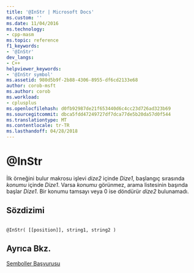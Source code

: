 ```yaml
---
title: '@InStr | Microsoft Docs'
ms.custom: ''
ms.date: 11/04/2016
ms.technology:
- cpp-masm
ms.topic: reference
f1_keywords:
- '@InStr'
dev_langs:
- C++
helpviewer_keywords:
- '@InStr symbol'
ms.assetid: 980d5b9f-2b88-4306-8955-df6cd2133e68
author: corob-msft
ms.author: corob
ms.workload:
- cplusplus
ms.openlocfilehash: d0fb92987de21f653440d6c4cc23d726ad323b69
ms.sourcegitcommit: dbca5fdd47249727df7dca77de5b20da57d0f544
ms.translationtype: MT
ms.contentlocale: tr-TR
ms.lasthandoff: 04/28/2018
---
```

# <a name="instr"></a>@InStr
İlk örneğini bulur makrosu işlevi *dize2* içinde *Dize1*, başlangıç sırasında *konumu* içinde *Dize1*. Varsa *konumu* görünmez, arama listesinin başında başlar *Dize1*. Bir konumu tamsayı veya 0 ise döndürür *dize2* bulunamadı.  
  
## <a name="syntax"></a>Sözdizimi  
  
```  
  
@InStr( [[position]], string1, string2 )  
```  
  
## <a name="see-also"></a>Ayrıca Bkz.  
 [Semboller Başvurusu](../../assembler/masm/symbols-reference.md)